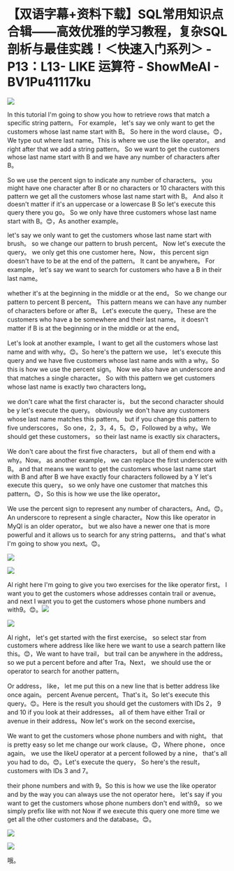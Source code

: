 # 【双语字幕+资料下载】SQL常用知识点合辑——高效优雅的学习教程，复杂SQL剖析与最佳实践！＜快速入门系列＞ - P13：L13- LIKE 运算符 - ShowMeAI - BV1Pu41117ku

![](img/987f1c63e9084fb804d511337ab2db5a_0.png)

In this tutorial I'm going to show you how to retrieve rows that match a specific string pattern。 For example， let's say we only want to get the customers whose last name start with B。 So here in the word clause。😊，We type out where last name。This is where we use the like operator。 and right after that we add a string pattern。 So we want to get the customers whose last name start with B and we have any number of characters after B。

 So we use the percent sign to indicate any number of characters。 you might have one character after B or no characters or 10 characters with this pattern we get all the customers whose last name start with B。 And also it doesn't matter if it's an uppercase or a lowercase B So let's execute this query there you go。 So we only have three customers whose last name start with B。😊，As another example。

 let's say we only want to get the customers whose last name start with brush。 so we change our pattern to brush percent。 Now let's execute the query。 we only get this one customer here。Now， this percent sign doesn't have to be at the end of the pattern。 It cant be anywhere。 For example， let's say we want to search for customers who have a B in their last name。

 whether it's at the beginning in the middle or at the end。 So we change our pattern to percent B percent。 This pattern means we can have any number of characters before or after B。 Let's execute the query。These are the customers who have a be somewhere and their last name。 it doesn't matter if B is at the beginning or in the middle or at the end。

Let's look at another example。I want to get all the customers whose last name and with why。😊。So here's the pattern we use， let's execute this query and we have five customers whose last name ands with a why。So this is how we use the percent sign。 Now we also have an underscore and that matches a single character。 So with this pattern we get customers whose last name is exactly two characters long。

 we don't care what the first character is， but the second character should be y let's execute the query。 obviously we don't have any customers whose last name matches this pattern。 but if you change this pattern to five underscores， So one，2，3，4，5。😊，Followed by a why。We should get these customers， so their last name is exactly six characters。

 We don't care about the first five characters， but all of them end with a why。Now。 as another example， we can replace the first underscore with B。 and that means we want to get the customers whose last name start with B and after B we have exactly four characters followed by a Y let's execute this query。 so we only have one customer that matches this pattern。😊，So this is how we use the like operator。

We use the percent sign to represent any number of characters。And。😊。An underscore to represent a single character。Now this like operator in MyQl is an older operator。 but we also have a newer one that is more powerful and it allows us to search for any string patterns。 and that's what I'm going to show you next。😊。

![](img/987f1c63e9084fb804d511337ab2db5a_2.png)

![](img/987f1c63e9084fb804d511337ab2db5a_3.png)

Al right here I'm going to give you two exercises for the like operator first。 I want you to get the customers whose addresses contain trail or avenue。 and next I want you to get the customers whose phone numbers and with9。😊。![](img/987f1c63e9084fb804d511337ab2db5a_5.png)

![](img/987f1c63e9084fb804d511337ab2db5a_6.png)

Al right， let's get started with the first exercise。 so select star from customers where address like like here we want to use a search pattern like this。😊，We want to have trail， but trail can be anywhere in the address。 so we put a percent before and after Tra。Next， we should use the or operator to search for another pattern。

Or address， like， let me put this on a new line that is better address like once again。 percent Avenue percent。That's it。So let's execute this query。😊。Here is the result you should get the customers with IDs 2， 9 and 10 if you look at their addresses。 all of them have either Trail or avenue in their address。Now let's work on the second exercise。

 We want to get the customers whose phone numbers and with night。 that is pretty easy so let me change our work clause。😊，Where phone， once again。 we use the likeU operator at a percent followed by a nine， that's all you had to do。😊。Let's execute the query， So here's the result， customers with IDs 3 and 7。

 their phone numbers and with 9。So this is how we use the like operator and by the way you can always use the not operator here。 let's say if you want to get the customers whose phone numbers don't end with9。 so we simply prefix like with not Now if we execute this query one more time we get all the other customers and the database。😊。

![](img/987f1c63e9084fb804d511337ab2db5a_8.png)

![](img/987f1c63e9084fb804d511337ab2db5a_9.png)

哦。
